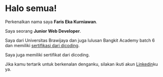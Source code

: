 # Halo semua! 

Perkenalkan nama saya **Faris Eka Kurniawan**.<br>

Saya seorang **Junior Web Developer**.<br>

Saya dari Universitas Brawijaya dan juga lulusan Bangkit Academy batch 6 dan memiliki [sertifikasi dari dicoding](https://www.dicoding.com/dicodingassets/coursecertificate/da8905815a785a713f3f0b814b272efadd46b463/view).<br>

Saya juga memiliki sertifikat dari dicoding.<br>

Jika kamu tertarik untuk berkenalan denganku, silakan ikuti akun [Linkedin](https://www.linkedin.com/in/faris-eka/)ku ya.
